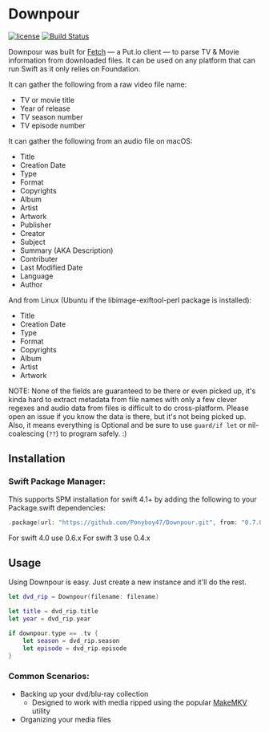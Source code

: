 # Downpour
[![license](https://img.shields.io/badge/license-GPLv3-blue.svg)](https://github.com/Ponyboy47/Downpour/blob/master/LICENSE) [![Build Status](https://travis-ci.org/Ponyboy47/Downpour.svg?branch=master)](https://travis-ci.org/Ponyboy47/Downpour)

Downpour was built for [Fetch](http://getfetchapp.com) — a Put.io client — to parse TV & Movie information from downloaded files. It can be used on any platform that can run Swift as it only relies on Foundation.

It can gather the following from a raw video file name:

- TV or movie title
- Year of release
- TV season number
- TV episode number

It can gather the following from an audio file on macOS:

- Title
- Creation Date
- Type
- Format
- Copyrights
- Album
- Artist
- Artwork
- Publisher
- Creator
- Subject
- Summary (AKA Description)
- Contributer
- Last Modified Date
- Language
- Author

And from Linux (Ubuntu if the libimage-exiftool-perl package is installed):

- Title
- Creation Date
- Type
- Format
- Copyrights
- Album
- Artist
- Artwork

NOTE: None of the fields are guaranteed to be there or even picked up, it's kinda hard to extract metadata from file names with only a few clever regexes and audio data from files is difficult to do cross-platform. Please open an issue if you know the data is there, but it's not being picked up. Also, it means everything is Optional and be sure to use `guard/if let` or nil-coalescing (`??`) to program safely. :)

## Installation
### Swift Package Manager:
This supports SPM installation for swift 4.1+ by adding the following to your Package.swift dependencies:
```swift
.package(url: "https://github.com/Ponyboy47/Downpour.git", from: "0.7.0")
```
For swift 4.0 use 0.6.x
For swift 3 use 0.4.x

## Usage

Using Downpour is easy. Just create a new instance and it'll do the rest.

```swift
let dvd_rip = Downpour(filename: filename)

let title = dvd_rip.title
let year = dvd_rip.year

if downpour.type == .tv {
    let season = dvd_rip.season
    let episode = dvd_rip.episode
}
```

### Common Scenarios:
- Backing up your dvd/blu-ray collection
  - Designed to work with media ripped using the popular [MakeMKV](http://makemkv.com) utility
- Organizing your media files

